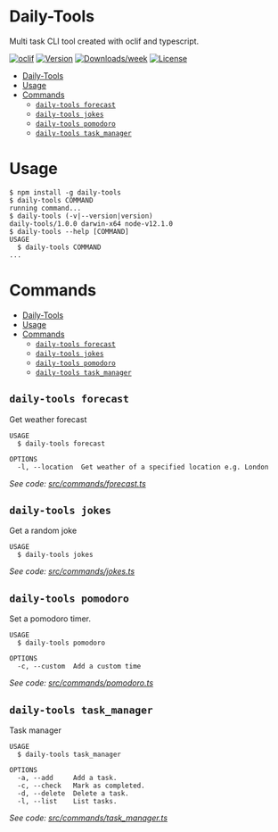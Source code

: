 # Daily-Tools

Multi task CLI tool created with oclif and typescript.

[![oclif](https://img.shields.io/badge/cli-oclif-brightgreen.svg)](https://oclif.io)
[![Version](https://img.shields.io/npm/v/my-cli.svg)](https://npmjs.org/package/my-cli)
[![Downloads/week](https://img.shields.io/npm/dw/my-cli.svg)](https://npmjs.org/package/my-cli)
[![License](https://img.shields.io/npm/l/my-cli.svg)](https://github.com/TaniyaAmidon//blob/master/package.json)

<!-- toc -->

- [Daily-Tools](#daily-tools)
- [Usage](#usage)
- [Commands](#commands)
  - [`daily-tools forecast`](#daily-tools-forecast)
  - [`daily-tools jokes`](#daily-tools-jokes)
  - [`daily-tools pomodoro`](#daily-tools-pomodoro)
  - [`daily-tools task_manager`](#daily-tools-task_manager)
  <!-- tocstop -->

# Usage

<!-- usage -->

```sh-session
$ npm install -g daily-tools
$ daily-tools COMMAND
running command...
$ daily-tools (-v|--version|version)
daily-tools/1.0.0 darwin-x64 node-v12.1.0
$ daily-tools --help [COMMAND]
USAGE
  $ daily-tools COMMAND
...
```

<!-- usagestop -->

# Commands

<!-- commands -->

- [Daily-Tools](#daily-tools)
- [Usage](#usage)
- [Commands](#commands)
  - [`daily-tools forecast`](#daily-tools-forecast)
  - [`daily-tools jokes`](#daily-tools-jokes)
  - [`daily-tools pomodoro`](#daily-tools-pomodoro)
  - [`daily-tools task_manager`](#daily-tools-task_manager)

## `daily-tools forecast`

Get weather forecast

```
USAGE
  $ daily-tools forecast

OPTIONS
  -l, --location  Get weather of a specified location e.g. London
```

_See code: [src/commands/forecast.ts](https://github.com/TaniyaAmidon/cli-tool/blob/master/src/commands/forecast.ts)_

## `daily-tools jokes`

Get a random joke

```
USAGE
  $ daily-tools jokes
```

_See code: [src/commands/jokes.ts](https://github.com/TaniyaAmidon/cli-tool/blob/master/src/commands/jokes.ts)_

## `daily-tools pomodoro`

Set a pomodoro timer.

```
USAGE
  $ daily-tools pomodoro

OPTIONS
  -c, --custom  Add a custom time
```

_See code: [src/commands/pomodoro.ts](https://github.com/TaniyaAmidon/cli-tool/blob/master/src/commands/pomodoro.ts)_

## `daily-tools task_manager`

Task manager

```
USAGE
  $ daily-tools task_manager

OPTIONS
  -a, --add     Add a task.
  -c, --check   Mark as completed.
  -d, --delete  Delete a task.
  -l, --list    List tasks.
```

_See code: [src/commands/task_manager.ts](https://github.com/TaniyaAmidon/cli-tool/blob/master/src/commands/task_manager.ts)_

<!-- commandsstop -->
